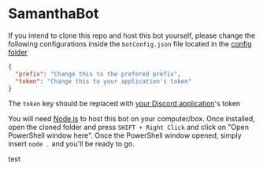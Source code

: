 # SamanthaBot
If you intend to clone this repo and host this bot yourself, please change the following configurations inside the `botConfig.json` file located in the [config folder](/config)

```json
{
  "prefix": "Change this to the prefered prefix",
  "token": "Change this to your application's token"
}
```

The `token` key should be replaced with [your Discord application](https://discordapp.com/developers/applications/)'s token

You will need [Node.js](https://nodejs.org/en/) to host this bot on your computer/box. Once installed, open the cloned folder and press `SHIFT + Right Click` and click on "Open PowerShell window here". Once the PowerShell window opened, simply insert `node .` and you'll be ready to go.

test
